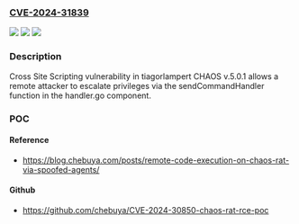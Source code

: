 ### [CVE-2024-31839](https://cve.mitre.org/cgi-bin/cvename.cgi?name=CVE-2024-31839)
![](https://img.shields.io/static/v1?label=Product&message=n%2Fa&color=blue)
![](https://img.shields.io/static/v1?label=Version&message=n%2Fa&color=blue)
![](https://img.shields.io/static/v1?label=Vulnerability&message=n%2Fa&color=brighgreen)

### Description

Cross Site Scripting vulnerability in tiagorlampert CHAOS v.5.0.1 allows a remote attacker to escalate privileges via the sendCommandHandler function in the handler.go component.

### POC

#### Reference
- https://blog.chebuya.com/posts/remote-code-execution-on-chaos-rat-via-spoofed-agents/

#### Github
- https://github.com/chebuya/CVE-2024-30850-chaos-rat-rce-poc


